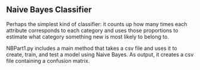 ## Naive Bayes Classifier

Perhaps the simplest kind of classifier: it counts up how many times each attribute corresponds to each category and uses those proportions to estimate what category something new is most likely to belong to.

NBPart1.py includes a main method that takes a csv file and uses it to create, train, and test a model using Naive Bayes. As output, it creates a csv file containing a confusion matrix.
